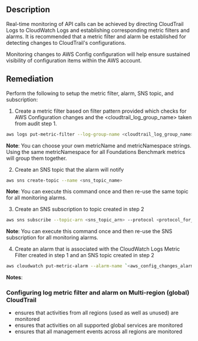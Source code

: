 ## Description

Real-time monitoring of API calls can be achieved by directing CloudTrail Logs to CloudWatch Logs and establishing corresponding metric filters and alarms. It is recommended that a metric filter and alarm be established for detecting changes to CloudTrail's configurations.

Monitoring changes to AWS Config configuration will help ensure sustained visibility of configuration items within the AWS account.

## Remediation

Perform the following to setup the metric filter, alarm, SNS topic, and subscription:

1. Create a metric filter based on filter pattern provided which checks for AWS Configuration changes and the <cloudtrail_log_group_name> taken from audit step 1.

```bash
aws logs put-metric-filter --log-group-name <cloudtrail_log_group_name> -- filter-name `<aws_config_changes_metric>` --metric-transformations metricName= `<aws_config_changes_metric>` ,metricNamespace='CISBenchmark',metricValue=1 --filter-pattern '{ ($.eventSource = config.amazonaws.com) && (($.eventName=StopConfigurationRecorder)||($.eventName=DeleteDeliveryChannel) ||($.eventName=PutDeliveryChannel)||($.eventName=PutConfigurationRecorder)) }'
```

**Note**: You can choose your own metricName and metricNamespace strings. Using the same metricNamespace for all Foundations Benchmark metrics will group them together.

2. Create an SNS topic that the alarm will notify

```bash
aws sns create-topic --name <sns_topic_name>
```

**Note**: You can execute this command once and then re-use the same topic for all monitoring alarms.

3. Create an SNS subscription to topic created in step 2

```bash
aws sns subscribe --topic-arn <sns_topic_arn> --protocol <protocol_for_sns> - -notification-endpoint <sns_subscription_endpoints>
```

**Note**: You can execute this command once and then re-use the SNS subscription for all monitoring alarms.

4. Create an alarm that is associated with the CloudWatch Logs Metric Filter created in step 1 and an SNS topic created in step 2

```bash
aws cloudwatch put-metric-alarm --alarm-name `<aws_config_changes_alarm>` - -metric-name `<aws_config_changes_metric>` --statistic Sum --period 300 -- threshold 1 --comparison-operator GreaterThanOrEqualToThreshold --evaluation- periods 1 --namespace 'CISBenchmark' --alarm-actions <sns_topic_arn>
```

**Notes**:

### Configuring log metric filter and alarm on Multi-region (global) CloudTrail

   - ensures that activities from all regions (used as well as unused) are monitored
   - ensures that activities on all supported global services are monitored
   - ensures that all management events across all regions are monitored
